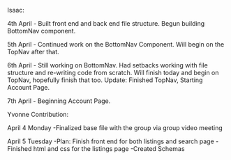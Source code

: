 Isaac:

4th April - Built front end and back end file structure. Begun building BottomNav component.

5th April - Continued work on the BottomNav Component. Will begin on the TopNav after that.

6th April - Still working on BottomNav. Had setbacks working with file structure and re-writing code from scratch. Will finish today
and begin on TopNav, hopefully finish that too. Update: Finished TopNav, Starting Account Page.

7th April - Beginning Account Page.

Yvonne Contribution:

April 4 Monday
-Finalized base file with the group via group video meeting

April 5 Tuesday
-Plan: Finish front end for both listings and search page
-Finished html and css for the listings page
-Created Schemas
